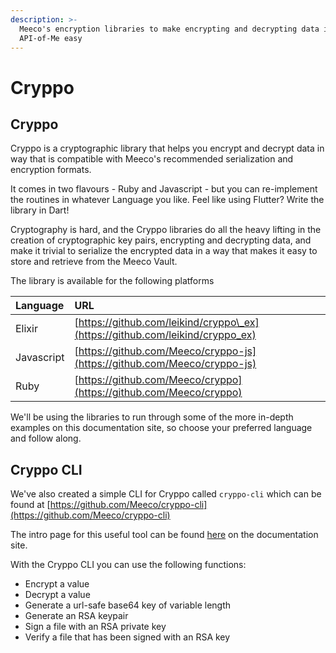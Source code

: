 ```yaml
---
description: >-
  Meeco's encryption libraries to make encrypting and decrypting data in the
  API-of-Me easy
---
```


# Cryppo

## Cryppo

Cryppo is a cryptographic library that helps you encrypt and decrypt data in way that is compatible with Meeco's recommended serialization and encryption formats.

It comes in two flavours - Ruby and Javascript - but you can re-implement the routines in whatever Language you like. Feel like using Flutter? Write the library in Dart!

Cryptography is hard, and the Cryppo libraries do all the heavy lifting in the creation of cryptographic key pairs, encrypting and decrypting data, and make it trivial to serialize the encrypted data in a way that makes it easy to store and retrieve from the Meeco Vault.

The library is available for the following platforms

| Language | URL |
| :--- | :--- |
| Elixir | [https://github.com/leikind/cryppo\_ex](https://github.com/leikind/cryppo_ex) |
| Javascript | [https://github.com/Meeco/cryppo-js](https://github.com/Meeco/cryppo-js) |
| Ruby | [https://github.com/Meeco/cryppo](https://github.com/Meeco/cryppo) |

We'll be using the libraries to run through some of the more in-depth examples on this documentation site, so choose your preferred language and follow along.

## Cryppo CLI

We've also created a simple CLI for Cryppo called `cryppo-cli` which can be found at [https://github.com/Meeco/cryppo-cli](https://github.com/Meeco/cryppo-cli)

The intro page for this useful tool can be found [here](cryppo-cli.md) on the documentation site.

With the Cryppo CLI you can use the following functions:

* Encrypt a value
* Decrypt a value
* Generate a url-safe base64 key of variable length
* Generate an RSA keypair
* Sign a file with an RSA private key
* Verify a file that has been signed with an RSA key

